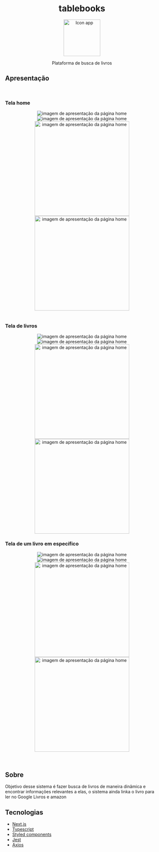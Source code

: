 <h1 align="center">tablebooks</h1>

<div align="center">
  <img 
       src="https://github.com/pedropfsf/tablesbooks/blob/main/public/images/svgs/logo-tablebooks.svg" 
       alt="Icon app"
       width="120px"
       height="120px"
  />
</div>

<p align="center">Plataforma de busca de livros</p>

## Apresentação
<br/>

### Tela home

<div align="center">
  <img
       src="https://github.com/pedropfsf/tablesbooks/blob/develop/presentation/presentation-home-dark.png"
       alt="imagem de apresentação da página home"
   />
  <br/>
  <img
       src="https://github.com/pedropfsf/tablesbooks/blob/develop/presentation/presentation-home-light.png"
       alt="imagem de apresentação da página home"
   />
  <br/>
  <img
       src="https://github.com/pedropfsf/tablesbooks/blob/develop/presentation/presentation-home-dark-mobile.png"
       alt="imagem de apresentação da página home"
       width="310px"
   />
  <img
       src="https://github.com/pedropfsf/tablesbooks/blob/develop/presentation/presentation-home-light-mobile.png"
       alt="imagem de apresentação da página home"
       width="310px"
   />
</div>

<br/>

### Tela de livros

<div align="center">
  <img
       src="https://github.com/pedropfsf/tablesbooks/blob/develop/presentation/presentation-book-dark.png"
       alt="imagem de apresentação da página home"
   />
  <br/>
  <img
       src="https://github.com/pedropfsf/tablesbooks/blob/develop/presentation/presentation-book-light.png"
       alt="imagem de apresentação da página home"
   />
  <br/>
  <img
       src="https://github.com/pedropfsf/tablesbooks/blob/develop/presentation/presentation-book-dark-mobile.png"
       alt="imagem de apresentação da página home"
       width="310px"
   />
  <img
       src="https://github.com/pedropfsf/tablesbooks/blob/develop/presentation/presentation-book-light-mobile.png"
       alt="imagem de apresentação da página home"
       width="310px"
   />
</div>

### Tela de um livro em específico

<div align="center">
  <img
       src="https://github.com/pedropfsf/tablesbooks/blob/develop/presentation/presentation-book-item-dark.png"
       alt="imagem de apresentação da página home"
   />
  <br/>
  <img
       src="https://github.com/pedropfsf/tablesbooks/blob/develop/presentation/presentation-book-item-light.png"
       alt="imagem de apresentação da página home"
   />
  <br/>
  <img
       src="https://github.com/pedropfsf/tablesbooks/blob/develop/presentation/presentation-book-item-dark-mobile.png"
       alt="imagem de apresentação da página home"
       width="310px"
   />
  <img
       src="https://github.com/pedropfsf/tablesbooks/blob/develop/presentation/presentation-book-item-light-mobile.png"
       alt="imagem de apresentação da página home"
       width="310px"
   />
</div>

<br/>
<br/>

## Sobre
Objetivo desse sistema é fazer busca de livros de maneira dinâmica e encontrar informações relevantes a elas, o sistema ainda linka o livro para ler
no Google Livros e amazon

## Tecnologias

- [Next.js](https://nextjs.org/)
- [Typescript](https://www.typescriptlang.org/)
- [Styled components](https://styled-components.com/)
- [Jest](https://jestjs.io/pt-BR/)
- [Axios](https://axios-http.com/ptbr/docs/intro)

